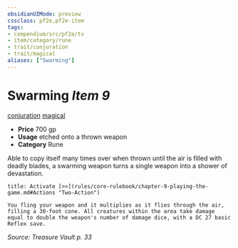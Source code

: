 ```yaml
---
obsidianUIMode: preview
cssclass: pf2e,pf2e-item
tags:
- compendium/src/pf2e/tv
- item/category/rune
- trait/conjuration
- trait/magical
aliases: ["Swarming"]
---
```

# Swarming *Item 9*  
[conjuration](rules/traits/conjuration.md "Conjuration School Trait")  [magical](rules/traits/magical.md "Magical Item Trait")  

- **Price** 700 gp
- **Usage** etched onto a thrown weapon
- **Category** Rune

Able to copy itself many times over when thrown until the air is filled with deadly blades, a swarming weapon turns a single weapon into a shower of devastation.

```ad-embed-ability
title: Activate [>>](rules/core-rulebook/chapter-9-playing-the-game.md#Actions "Two-Action")

You fling your weapon and it multiplies as it flies through the air, filling a 30-foot cone. All creatures within the area take damage equal to double the weapon's number of damage dice, with a DC 27 basic Reflex save.
```

*Source: Treasure Vault p. 33*
